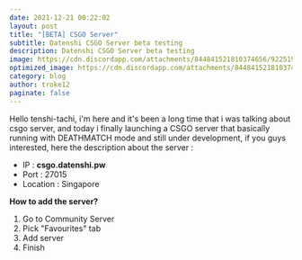 ```yaml
---
date: 2021-12-21 00:22:02
layout: post
title: "[BETA] CSGO Server"
subtitle: Datenshi CSGO Server beta testing
description: Datenshi CSGO Server beta testing
image: https://cdn.discordapp.com/attachments/844841521810374656/922519711076462662/csgo.png
optimized_image: https://cdn.discordapp.com/attachments/844841521810374656/922519711076462662/csgo.png
category: blog
author: troke12
paginate: false
---
```

Hello tenshi-tachi, i'm here and it's been a long time that i was talking about csgo server, and today i finally launching a CSGO server that basically running with DEATHMATCH mode and still under development, if you guys interested, here the description about the server :

* IP : **csgo.datenshi.pw** 
* Port : 27015 
* Location : Singapore

**How to add the server?** 

1. Go to Community Server 
2. Pick "Favourites" tab 
3. Add server 
4. Finish